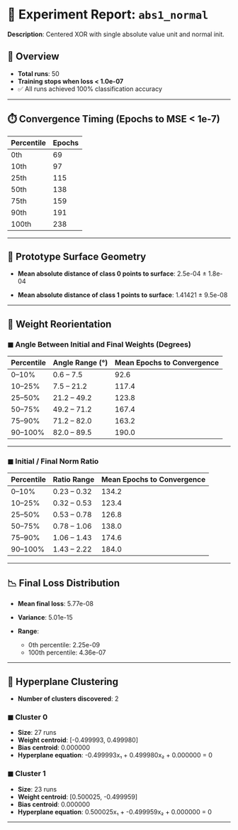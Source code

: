 # 🧪 Experiment Report: `abs1_normal`

**Description**: Centered XOR with single absolute value unit and normal init.

## 🎯 Overview

* **Total runs**: 50
* **Training stops when loss < 1.0e-07**
* ✅ All runs achieved 100% classification accuracy

---

## ⏱️ Convergence Timing (Epochs to MSE < 1e-7)

| Percentile | Epochs |
| ---------- | ------ |
| 0th        | 69     |
| 10th       | 97     |
| 25th       | 115     |
| 50th       | 138     |
| 75th       | 159     |
| 90th       | 191     |
| 100th      | 238     |

---


## 🧠 Prototype Surface Geometry

* **Mean absolute distance of class 0 points to surface**: 2.5e-04 ± 1.8e-04

* **Mean absolute distance of class 1 points to surface**: 1.41421 ± 9.5e-08


---

## 🔁 Weight Reorientation

### ◼ Angle Between Initial and Final Weights (Degrees)

| Percentile | Angle Range (°) | Mean Epochs to Convergence |
| ---------- | --------------- | -------------------------- |
| 0–10%      | 0.6 – 7.5     | 92.6                       |
| 10–25%     | 7.5 – 21.2     | 117.4                       |
| 25–50%     | 21.2 – 49.2     | 123.8                       |
| 50–75%     | 49.2 – 71.2     | 167.4                       |
| 75–90%     | 71.2 – 82.0     | 163.2                       |
| 90–100%    | 82.0 – 89.5     | 190.0                       |

---

### ◼ Initial / Final Norm Ratio

| Percentile | Ratio Range | Mean Epochs to Convergence |
| ---------- | ----------- | -------------------------- |
| 0–10%      | 0.23 – 0.32 | 134.2                       |
| 10–25%     | 0.32 – 0.53 | 123.4                       |
| 25–50%     | 0.53 – 0.78 | 126.8                       |
| 50–75%     | 0.78 – 1.06 | 138.0                       |
| 75–90%     | 1.06 – 1.43 | 174.6                       |
| 90–100%    | 1.43 – 2.22 | 184.0                       |

---

## 📉 Final Loss Distribution

* **Mean final loss**: 5.77e-08

* **Variance**: 5.01e-15

* **Range**:

  * 0th percentile: 2.25e-09
  * 100th percentile: 4.36e-07


---

## 🎯 Hyperplane Clustering

* **Number of clusters discovered**: 2

### ◼ Cluster 0

* **Size**: 27 runs
* **Weight centroid**: [-0.499993, 0.499980]
* **Bias centroid**: 0.000000
* **Hyperplane equation**: -0.499993x₁ + 0.499980x₂ + 0.000000 = 0

### ◼ Cluster 1

* **Size**: 23 runs
* **Weight centroid**: [0.500025, -0.499959]
* **Bias centroid**: 0.000000
* **Hyperplane equation**: 0.500025x₁ + -0.499959x₂ + 0.000000 = 0

---


